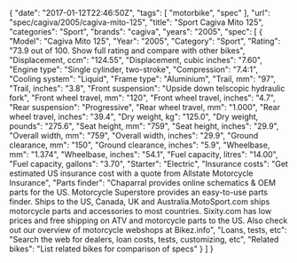 {
    "date": "2017-01-12T22:46:50Z",
    "tags": [
        "motorbike",
        "spec"
    ],
    "url": "spec\/cagiva\/2005\/cagiva-mito-125",
    "title": "Sport Cagiva Mito 125",
    "categories": "Sport",
    "brands": "cagiva",
    "years": "2005",
    "spec": [
        {
            "Model": "Cagiva Mito 125",
            "Year": "2005",
            "Category": "Sport",
            "Rating": "73.9 out of 100. Show full rating and compare with other bikes",
            "Displacement, ccm": "124.55",
            "Displacement, cubic inches": "7.60",
            "Engine type": "Single cylinder, two-stroke",
            "Compression": "7.4:1",
            "Cooling system": "Liquid",
            "Frame type": "Aluminium",
            "Trail, mm": "97",
            "Trail, inches": "3.8",
            "Front suspension": "Upside down telscopic hydraulic fork",
            "Front wheel travel, mm": "120",
            "Front wheel travel, inches": "4.7",
            "Rear suspension": "Progressive",
            "Rear wheel travel, mm": "1.000",
            "Rear wheel travel, inches": "39.4",
            "Dry weight, kg": "125.0",
            "Dry weight, pounds": "275.6",
            "Seat height, mm": "759",
            "Seat height, inches": "29.9",
            "Overall width, mm": "759",
            "Overall width, inches": "29.9",
            "Ground clearance, mm": "150",
            "Ground clearance, inches": "5.9",
            "Wheelbase, mm": "1.374",
            "Wheelbase, inches": "54.1",
            "Fuel capacity, litres": "14.00",
            "Fuel capacity, gallons": "3.70",
            "Starter": "Electric",
            "Insurance costs": "Get estimated US insurance cost with a quote from Allstate Motorcycle Insurance",
            "Parts finder": "Chaparral provides online schematics & OEM parts for the US.   Motorcycle Superstore provides an easy-to-use parts finder. Ships to the US, Canada, UK and Australia.MotoSport.com ships motorcycle parts and accessories to most countries.    Sixity.com has low prices and free shipping on ATV and motorcycle parts to the US. Also check out our overview of motorcycle webshops at Bikez.info",
            "Loans, tests, etc": "Search the web for dealers, loan costs, tests, customizing, etc",
            "Related bikes": "List related bikes for comparison of specs"
        }
    ]
}
